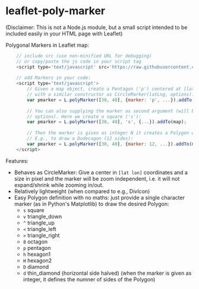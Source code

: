 # leaflet-poly-marker

(Disclaimer: This is not a Node.js module, but a small script intended to be included 
easily in your HTML page with Leaflet)

Polygonal Markers in Leaflet map:

```javascript
    // include src (use non-minified URL for debugging) 
    // or copy/paste the js code in your script tag
    <script type='text/javascript' src='https://raw.githubusercontent.com/rizac/leaflet-poly-marker/main/polymarker.min.js'>
    
    // add Markers in your code:
    <script type='text/javascript'>
        // Given a map object, create a Pentagon ('p') centered at [lat, lon] = [30, 40]
        // with a similar constructor as CircleMarker(latLng, options):
        var pmarker = L.polyMarker([30, 40], {marker: 'p', ...}).addTo(map);
        
        // You can also supplying the marker as second argument (will be merged in
        // options). Here we create a square ('s'):
        var pmarker = L.polyMarker([30, 40], 's', {...}).addTo(map);
         
        // Then the marker is given as integer N it creates a Polygon with N sides.
        // E.g., to draw a Dodecagon (12 sides):
        var pmarker = L.polyMarker([30, 40], {marker: 12, ...}).addTo(map);
    </script>
```

Features:

- Behaves as CircleMarker: Give a center in `[lat lon]` coordinates and a size in
  pixel and the marker will be zoom independent, i.e. it will not expand/shrink 
  while zooming in/out.
- Relatively lightweight (when compared to e.g., DivIcon)
- Easy Polygon definition with no maths: just provide a single character marker (as in Python's
  Matplotlib) to draw the desired Polygon:
  - `s` square
  - `v` triangle_down
  - `^` triangle_up
  - `<` triangle_left
  - `>` triangle_right
  - `8` octagon
  - `p` pentagon
  - `h` hexagon1
  - `H` hexagon2
  - `D` diamond
  - `d` thin_diamond (horizontal side halved)
  (when the marker is given as integer, it defines the numner of sides of the Polygon)